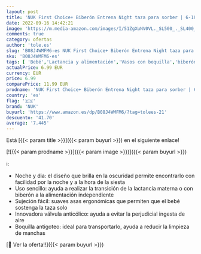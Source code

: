 ```yaml
---
layout: post
title: 'NUK First Choice+ Biberón Entrena Night taza para sorber | 6-18 meses | Brillan en la oscuridad | Válvula anticólico | Sin BPA | 150 ml | Rosa'
date: 2022-09-16 14:42:21
image: 'https://m.media-amazon.com/images/I/51ZgXuNV0VL._SL500_._SL400_.jpg'
comments: true
category: ofertas
author: 'tole.es'
slug: 'B08J4WMFM6-es NUK First Choice+ Biberón Entrena Night taza para sorber |...'
sku: 'B08J4WMFM6-es'
tags: [ 'Bebé','Lactancia y alimentación','Vasos con boquilla','biberón','nuk','🇪🇸', ]
actualPrice: 6.99 EUR
currency: EUR
price: 6.99
comparePrice: 11.99 EUR
prodname: 'NUK First Choice+ Biberón Entrena Night taza para sorber | 6-18 meses | Brillan en la oscuridad | Válvula anticólico | Sin BPA | 150 ml | Rosa'
country: 'es'
flag: '🇪🇸'
brand: 'NUK'
buyurl: 'https://www.amazon.es/dp/B08J4WMFM6/?tag=tolees-21'
descuento: '41.70'
average: '7.445'
---
```


Está [{{< param title >}}]({{< param buyurl >}}) en el siguiente enlace!

[![{{< param prodname >}}]({{< param image >}})]({{< param buyurl >}})

ℹ️:

- Noche y dia: el diseño que brilla en la oscuridad permite encontrarlo con facilidad por la noche y a la hora de la siesta
- Uso sencillo: ayuda a realizar la transición de la lactancia materna o con biberón a la alimentación independiente
- Sujeción fácil: suaves asas ergonómicas que permiten que el bebé sostenga la taza solo
- Innovadora válvula anticólico: ayuda a evitar la perjudicial ingesta de aire
- Boquilla antigoteo: ideal para transportarlo, ayuda a reducir la limpieza de manchas

[🛒 Ver la oferta!!]({{< param buyurl >}})
